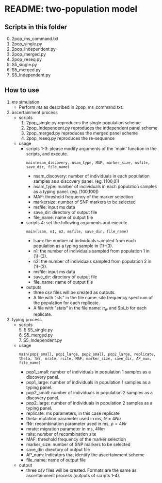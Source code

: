 # README: two-population model


## Scripts in this folder

0. 2pop_ms_command.txt
1. 2pop_single.py
2. 2pop_Independent.py
3. 2pop_merged.py
4. 2pop_reseq.py
5. S5_single.py
6. S5_merged.py
7. S5_Independent.py

## How to use

1. *ms* simulation
   - Perform *ms* as described in 2pop_ms_command.txt.
2. ascertainment process
   - scripts
      1. 2pop_single.py reproduces the single population scheme
      2. 2pop_Independent.py reproduces the independent panel scheme
      3. 2pop_merged.py reproduces the merged panel scheme
      4. 2pop_reseq.py reproduces the re-sequence
   - usage
      - scripts 1-3: please modify arguments of the 'main' function in the scripts, and execute.
        ```
        main(nsam_discovery, nsam_type, MAF, marker_size, msfile, save_dir, file_name)
        ```
        - nsam_discovery: number of individuals in each population samples as a discovery panel. (eg. [100,0])
        - nsam_type: number of individuals in each population samples as a typing panel. (eg. [100,100])
        - MAF: threshold frequency of the marker selection
        - markersize: number of SNP markers to be selected
        - msfile: input ms data
        - save_dir: directory of output file
        - file_name: name of output file
      - scripts 4: set the following arguments and execute.
        ```
        main(lsam, n1, n2, msfile, save_dir, file_name)
        ```
        - lsam: the number of individuals sampled from each population as a typing sample in (1)-(3).
        - n1: the number of individuals sampled from population 1 in (1)-(3).
        - n2: the number of individuals sampled from population 2 in (1)-(3).
        - msfile: input ms data
        - save_dir: directory of output file
        - file_name: name of output file
      - outputs
        - three csv files will be created as outputs.
        - A file with "sfs" in the file name: site frequency spectrum of the population for each replicate.
        - A file with "stats" in the file name: $\pi_w$ and $pi_b for each replicate.
3. typing process
   - scripts  
      5. 5 S5_single.py  
      6. S5_merged.py  
      7. S5_Independent.py  
   - usage
        ```
        main(pop1_small, pop1_large, pop2_small, pop2_large, replicate, theta, fNr, mrate, rsite, MAF, marker_size, save_dir, AP_num, file_name)
        ```
        - pop1_small: number of individuals in population 1 samples as a discovery panel.
        - pop1_large: number of individuals in population 1 samples as a typing panel.
        - pop2_small: number of individuals in population 2 samples as a discovery panel.
        - pop2_large: number of individuals in population 2 samples as a typing panel.
        - replicate: ms parameters, in this case replicate
        - theta: mutation parameter used in ms, $\Theta=4Nu$
        - fNr: recombination parameter used in ms, $\rho = 4Nr$
        - mrate: migration parameter in ms, $4Nm$
        - rsite: number of recombination site
        - MAF: threshold frequency of the marker selection
        - marker_size: number of SNP markers to be selected
        - save_dir: directory of output file
        - AP_num: Indicators that identify the ascertainment scheme
        - file_name: name of output file
   - output
     - three csv files will be created. Formats are the same as ascertainment process (outputs of scripts 1-4).
